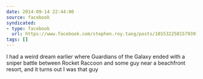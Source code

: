 ```yaml
---
date: 2014-09-14 22:44:00
source: facebook
syndicated:
- type: facebook
  url: https://www.facebook.com/stephen.roy.tang/posts/10153225015793912
tags: []
---
```


I had a weird dream earlier where Guardians of the Galaxy ended with a sniper battle between Rocket Raccoon and some guy near a beachfront resort, and it turns out I was that guy